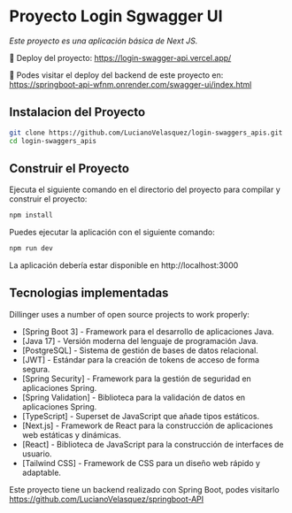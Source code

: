# Proyecto Login Sgwagger UI
_Este proyecto es una aplicación básica de Next JS._

🔐 Deploy del proyecto: https://login-swagger-api.vercel.app/

🚀 Podes visitar el deploy del backend de este proyecto en:  https://springboot-api-wfnm.onrender.com/swagger-ui/index.html

## Instalacion del Proyecto
```sh
git clone https://github.com/LucianoVelasquez/login-swaggers_apis.git
cd login-swaggers_apis
```
## Construir el Proyecto

Ejecuta el siguiente comando en el directorio del proyecto para compilar y construir el proyecto:

```sh
npm install
```

Puedes ejecutar la aplicación con el siguiente comando:

```sh
npm run dev
```
La aplicación debería estar disponible en http://localhost:3000

## Tecnologias implementadas 

Dillinger uses a number of open source projects to work properly:

- [Spring Boot 3] - Framework para el desarrollo de aplicaciones Java.
- [Java 17] - Versión moderna del lenguaje de programación Java.
- [PostgreSQL] - Sistema de gestión de bases de datos relacional.
- [JWT] - Estándar para la creación de tokens de acceso de forma segura.
- [Spring Security] - Framework para la gestión de seguridad en aplicaciones Spring.
- [Spring Validation] - Biblioteca para la validación de datos en aplicaciones Spring.
- [TypeScript] - Superset de JavaScript que añade tipos estáticos.
- [Next.js] - Framework de React para la construcción de aplicaciones web estáticas y dinámicas.
- [React] - Biblioteca de JavaScript para la construcción de interfaces de usuario.
- [Tailwind CSS] - Framework de CSS para un diseño web rápido y adaptable.

Este proyecto tiene un backend realizado con Spring Boot, podes visitarlo https://github.com/LucianoVelasquez/springboot-API


